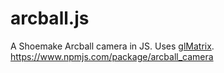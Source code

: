 # arcball.js

A Shoemake Arcball camera in JS. Uses [glMatrix](https://github.com/toji/gl-matrix). https://www.npmjs.com/package/arcball_camera

